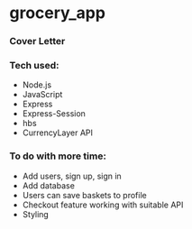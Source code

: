<h1> grocery_app </h1>

### Cover Letter


### Tech used:
- Node.js
- JavaScript
- Express
- Express-Session
- hbs
- CurrencyLayer API

### To do with more time:
- Add users, sign up, sign in
- Add database
- Users can save baskets to profile
- Checkout feature working with suitable API
- Styling
